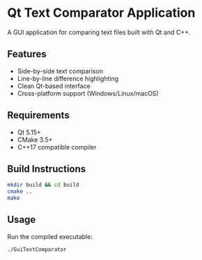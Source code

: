 # Qt Text Comparator Application

A GUI application for comparing text files built with Qt and C++.


## Features
- Side-by-side text comparison
- Line-by-line difference highlighting
- Clean Qt-based interface
- Cross-platform support (Windows/Linux/macOS)

## Requirements
- Qt 5.15+
- CMake 3.5+
- C++17 compatible compiler

## Build Instructions
```bash
mkdir build && cd build
cmake ..
make
```

## Usage
Run the compiled executable:
```bash
./GuiTextComparator
```


